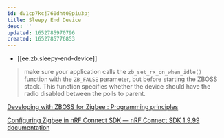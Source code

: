 ```yaml
---
id: dv1cp7kcj760dht09piu3pj
title: Sleepy End Device
desc: ''
updated: 1652785970796
created: 1652785776853
---
```


- [[ee.zb.sleepy-end-device]]

> make sure your application calls the `zb_set_rx_on_when_idle()` function with the `ZB_FALSE` parameter, but before starting the ZBOSS stack. This function specifies whether the device should have the radio disabled between the polls to parent.

[Developing with ZBOSS for Zigbee : Programming principles](https://developer.nordicsemi.com/nRF_Connect_SDK/doc/zboss/3.11.2.0/zigbee_prog_principles.html#zigbee_power_optimization_sleepy)

[Configuring Zigbee in nRF Connect SDK &mdash; nRF Connect SDK 1.9.99 documentation](https://developer.nordicsemi.com/nRF_Connect_SDK/doc/latest/nrf/ug_zigbee_configuring.html?highlight=sleepy#sleepy-end-device-behavior)